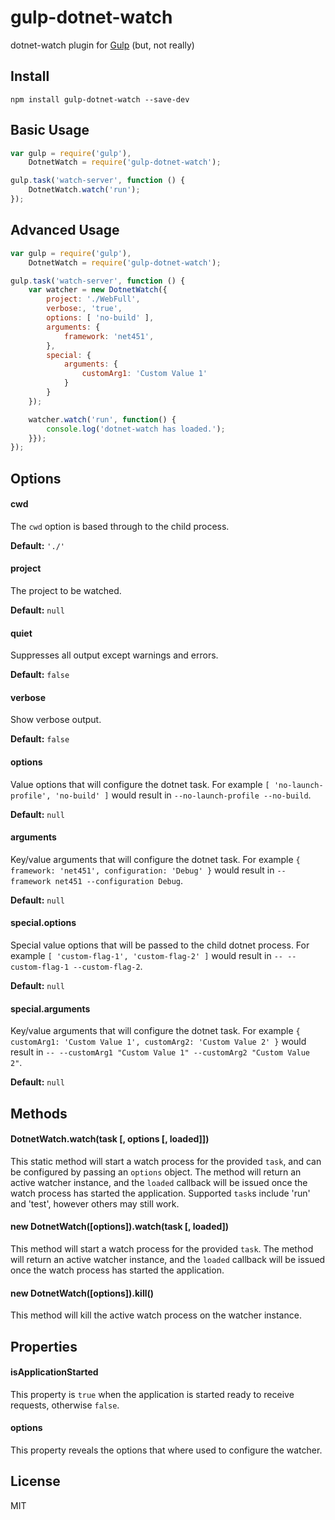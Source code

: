 # gulp-dotnet-watch

dotnet-watch plugin for [Gulp](https://github.com/gulpjs/gulp) (but, not really)

## Install

```
npm install gulp-dotnet-watch --save-dev
```

## Basic Usage

```javascript
var gulp = require('gulp'),
	DotnetWatch = require('gulp-dotnet-watch');

gulp.task('watch-server', function () {
	DotnetWatch.watch('run');
});
```

## Advanced Usage

```javascript
var gulp = require('gulp'),
	DotnetWatch = require('gulp-dotnet-watch');

gulp.task('watch-server', function () {
	var watcher = new DotnetWatch({
		project: './WebFull',
		verbose:, 'true',
		options: [ 'no-build' ],
		arguments: {
			framework: 'net451',
		},
		special: {
			arguments: {
				customArg1: 'Custom Value 1'
			}
		}
	});

	watcher.watch('run', function() {
		console.log('dotnet-watch has loaded.');
	}});
});
```

## Options

#### cwd

The `cwd` option is based through to the child process.

**Default:** `'./'`

#### project

The project to be watched.

**Default:** `null`

#### quiet

Suppresses all output except warnings and errors.

**Default:** `false`

#### verbose

Show verbose output.

**Default:** `false`

#### options

Value options that will configure the dotnet task. For example `[ 'no-launch-profile', 'no-build' ]` would result in `--no-launch-profile --no-build`.

**Default:** `null`

#### arguments

Key/value arguments that will configure the dotnet task. For example `{ framework: 'net451', configuration: 'Debug' }` would result in `--framework net451 --configuration Debug`.

**Default:** `null`

#### special.options

Special value options that will be passed to the child dotnet process. For example `[ 'custom-flag-1', 'custom-flag-2' ]` would result in `-- --custom-flag-1 --custom-flag-2`.

**Default:** `null`

#### special.arguments

Key/value arguments that will configure the dotnet task. For example `{ customArg1: 'Custom Value 1', customArg2: 'Custom Value 2' }` would result in `-- --customArg1 "Custom Value 1" --customArg2 "Custom Value 2"`.

**Default:** `null`

## Methods

#### DotnetWatch.watch(task [, options [, loaded]])

This static method will start a watch process for the provided `task`, and can be configured by passing an `options` object. The method will return an active watcher instance, and the `loaded` callback will be issued once the watch process has started the application. Supported `task`s include 'run' and 'test', however others may still work.

#### new DotnetWatch([options]).watch(task [, loaded])

This method will start a watch process for the provided `task`. The method will return an active watcher instance, and the `loaded` callback will be issued once the watch process has started the application.

#### new DotnetWatch([options]).kill()

This method will kill the active watch process on the watcher instance.

## Properties

#### isApplicationStarted

This property is `true` when the application is started ready to receive requests, otherwise `false`.

#### options

This property reveals the options that where used to configure the watcher.

## License

MIT
